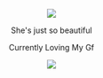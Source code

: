<p align="center">  
<img src="https://media.discordapp.net/attachments/1066543002320916520/1097965764348231720/CE8B83DE-0BE2-446D-89C2-B02DD67F2B0E.jpg?width=430&height=430">
</p>
<p align="center">
   She's just so beautiful
</p>
<p align="center">
Currently Loving My Gf
<p align="center">  
<img src="https://komarev.com/ghpvc/?username=iloveashly&color=grey">

